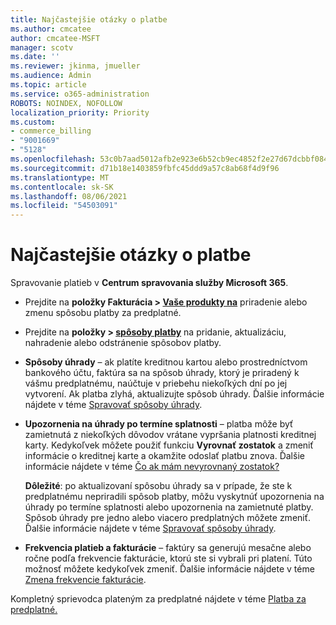 ```yaml
---
title: Najčastejšie otázky o platbe
ms.author: cmcatee
author: cmcatee-MSFT
manager: scotv
ms.date: ''
ms.reviewer: jkinma, jmueller
ms.audience: Admin
ms.topic: article
ms.service: o365-administration
ROBOTS: NOINDEX, NOFOLLOW
localization_priority: Priority
ms.custom:
- commerce_billing
- "9001669"
- "5128"
ms.openlocfilehash: 53c0b7aad5012afb2e923e6b52cb9ec4852f2e27d67dcbbf0845616a0a8e64ad
ms.sourcegitcommit: d71b18e1403859fbfc45ddd9a57c8ab68f4d9f96
ms.translationtype: MT
ms.contentlocale: sk-SK
ms.lasthandoff: 08/06/2021
ms.locfileid: "54503091"
---
```

# <a name="payment-faq"></a>Najčastejšie otázky o platbe

Spravovanie platieb v **Centrum spravovania služby Microsoft 365**.

- Prejdite na **položky Fakturácia > [Vaše produkty na](https://go.microsoft.com/fwlink/p/?linkid=842054)** priradenie alebo zmenu spôsobu platby za predplatné.
- Prejdite na **položky > [spôsoby platby](https://go.microsoft.com/fwlink/p/?linkid=2018806)** na pridanie, aktualizáciu, nahradenie alebo odstránenie spôsobov platby.

- **Spôsoby úhrady** – ak platíte kreditnou kartou alebo prostredníctvom bankového účtu, faktúra sa na spôsob úhrady, ktorý je priradený k vášmu predplatnému, naúčtuje v priebehu niekoľkých dní po jej vytvorení. Ak platba zlyhá, aktualizujte spôsob úhrady. Ďalšie informácie nájdete v téme [Spravovať spôsoby úhrady](/microsoft-365/commerce/billing-and-payments/manage-payment-methods).

- **Upozornenia na úhrady po termíne splatnosti** – platba môže byť zamietnutá z niekoľkých dôvodov vrátane vypršania platnosti kreditnej karty. Kedykoľvek môžete použiť funkciu **Vyrovnať zostatok** a zmeniť informácie o kreditnej karte a okamžite odoslať platbu znova. Ďalšie informácie nájdete v téme [Čo ak mám nevyrovnaný zostatok?](/microsoft-365/commerce/billing-and-payments/pay-for-your-subscription#what-if-i-have-an-outstanding-balance)

    **Dôležité**: po aktualizovaní spôsobu úhrady sa v prípade, že ste k predplatnému nepriradili spôsob platby, môžu vyskytnúť upozornenia na úhrady po termíne splatnosti alebo upozornenia na zamietnuté platby. Spôsob úhrady pre jedno alebo viacero predplatných môžete zmeniť. Ďalšie informácie nájdete v téme [Spravovať spôsoby úhrady](/microsoft-365/commerce/billing-and-payments/manage-payment-methods).

- **Frekvencia platieb a fakturácie** – faktúry sa generujú mesačne alebo ročne podľa frekvencie fakturácie, ktorú ste si vybrali pri platení. Túto možnosť môžete kedykoľvek zmeniť. Ďalšie informácie nájdete v téme [Zmena frekvencie fakturácie](/microsoft-365/commerce/billing-and-payments/change-payment-frequency).

Kompletný sprievodca plateným za predplatné nájdete v téme [Platba za predplatné.](/microsoft-365/commerce/billing-and-payments/pay-for-your-subscription)
